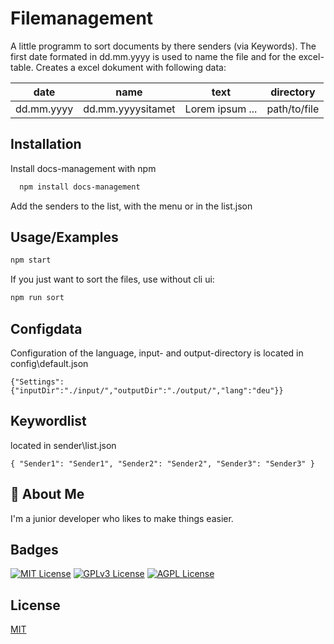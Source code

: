 
# Filemanagement

A little programm to sort documents by there senders (via Keywords). 
The first date formated in dd.mm.yyyy is used to name the file and for the
excel-table.
Creates a excel dokument with following data: 

| date       | name              | text            | directory    |
| ---------- | ----------------- | --------------- | ------------ |
| dd.mm.yyyy | dd.mm.yyyysitamet | Lorem ipsum ... | path/to/file |


## Installation

Install docs-management with npm

```bash
  npm install docs-management
```
Add the senders to the list, with the menu or in the list.json

## Usage/Examples

```bash
npm start
```
If you just want to sort the files, use without cli ui: 
```bash
npm run sort
```




## Configdata

Configuration of the language, input- and output-directory is located in config\default.json 

`{"Settings":{"inputDir":"./input/","outputDir":"./output/","lang":"deu"}}`

## Keywordlist

located in sender\list.json

`{
    "Sender1": "Sender1",
    "Sender2": "Sender2",
    "Sender3": "Sender3"
}`


## 🦊 About Me
I'm a junior developer who likes to make things easier. 
  
## Badges


[![MIT License](https://img.shields.io/badge/License-MIT-green.svg)](https://choosealicense.com/licenses/mit/)
[![GPLv3 License](https://img.shields.io/badge/License-GPL%20v3-yellow.svg)](https://opensource.org/licenses/)
[![AGPL License](https://img.shields.io/badge/license-AGPL-blue.svg)](http://www.gnu.org/licenses/agpl-3.0)


## License

[MIT](https://choosealicense.com/licenses/mit/)

